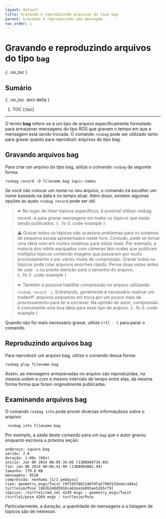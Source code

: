 ```yaml
---
layout: default
title: Gravando e reproduzindo arquivos do tipo bag
parent: Gravando e reproduzindo uma mensagem
nav_order: 1
---
```

# Gravando e reproduzindo arquivos do tipo `bag`
{: .no_toc }

## Sumário
{: .no_toc .text-delta }

1. TOC
{:toc}
---

O termo **bag** refere-se a um tipo de arquivo especificamente formatado para armazenar mensagens do tipo ROS que gravam o tempo
em que a mensagem está sendo trocada. O comando `rosbag` pode ser utilizado tanto para gravar quanto para reproduzir arquivos do
tipo bag.  

## Gravando arquivos bag 
Para criar um arquivo do tipo bag, utilize o comando `rosbag` da seguinte forma:  
  ```
 rosbag record -O filename.bag topic-names 
  ```
    
Se você não colocar um nome no seu arquivo, o comando irá escolher um nome baseado na data e no tempo atual. Além disso, existem
algumas opções às quais `rosbag record` pode ser útil.  
> ⏩ No lugar de listar tópicos específicos, é possível utilizar rosbag record -a para gravar mensagens em *todos* os tópicos que
estão sendo publicados. 
{: .fs-3 .code-example } 

> ⚠️ Gravar todos os tópicos não ocasiona problemas para os sistemas de pequena escala apresentados neste livro. Contudo, pode se tornar uma ideia ruim em muitos sistemas para robôs reais. Por exemplo, a maioria dos robôs equipados com câmeras têm nodes que publicam múltiplos tópicos contendo imagens que passaram por muito processamento e por vários níveis de compressão. Gravar todos os tópicos pode criar arquivos enormes rápido. Pense duas vezes antes de usar `-a` ou preste atenção para o tamanho do arquivo.  
{: .fs-3 .code-example }

> ⏩ Também é possível habilitar compressão no arquivo utilizando `rosbag record -j`. Entretando, geralmente é necessário realizar um tradeoff: arquivos pequenos em troca por um pouco mais de processamento para ler e escrever. Na opinião do autor, compressão é comumente uma boa ideia para esse tipo de arquivo. 
{: .fs-3 .code-example }

Quando não for mais necessário gravar, utilize `Crtl - C` para parar o comando.  

## Reproduzindo arquivos bag  
Para reproduzir um arquivo bag, utilize o comando dessa forma: 
```
rosbag play filename.bag
```

Assim, as mensagens armazenadas no arquivo são reproduzidas, na mesma ordem e com o mesmo intervalo de tempo entre elas, da mesma forma forma que foram originalmente publicadas.  

## Examinando arquivos bag
O comando `rosbag info` pode prover diversas informaçãoes sobre o arquivo:
```
 rosbag info filename.bag
```

Por exemplo, a saída deste comando para um `bag` que o autor gravou enquanto escrevia a próxima seção:
```
endereço: square.bag
versão: 2.0
duração: 1:08s (68s)
início: Jan 06 2014 00:05:34:66 (1388984734.66)
fim: Jan 06 2014 00:06:42.99 (1388984802.99)
tamanho: 770.8 KB
mensagens: 8518
compressão: nenhuma [1/1 pedaços]
tipo: geometry_msgs/Twist [9f195f881246fdfa2798d1d3eebca84a]
turtlesim/Pose [863b248d5016ca62ea2e895ae5265cf9]
tópicos: /turtle1/cmd_vel 4249 msgs : geometry_msgs/Twist
/turtle1/pose 4269 msgs : turtlesim/Pose
```

Particularmente, a duração, a quantidade de mensagens e a listagem de tópicos são de interesse. 



